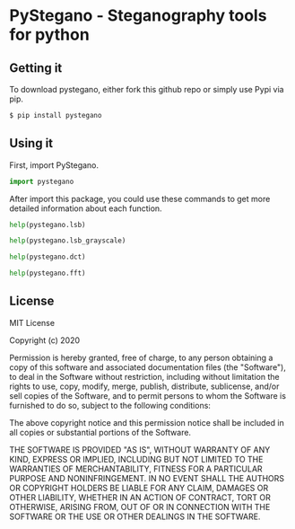 # PyStegano - Steganography tools for python

##  Getting it

To download pystegano, either fork this github repo or simply use Pypi via pip.
```sh
$ pip install pystegano
```

## Using it

First, import PyStegano.

```Python
import pystegano
```

After import this package, you could use these commands to get more detailed information about each function.

```Python
help(pystegano.lsb)
```

```Python
help(pystegano.lsb_grayscale)
```

```Python
help(pystegano.dct)
```

```Python
help(pystegano.fft)
```

License
----

MIT License

Copyright (c) 2020

Permission is hereby granted, free of charge, to any person obtaining a copy
of this software and associated documentation files (the "Software"), to deal
in the Software without restriction, including without limitation the rights
to use, copy, modify, merge, publish, distribute, sublicense, and/or sell
copies of the Software, and to permit persons to whom the Software is
furnished to do so, subject to the following conditions:

The above copyright notice and this permission notice shall be included in all
copies or substantial portions of the Software.

THE SOFTWARE IS PROVIDED "AS IS", WITHOUT WARRANTY OF ANY KIND, EXPRESS OR
IMPLIED, INCLUDING BUT NOT LIMITED TO THE WARRANTIES OF MERCHANTABILITY,
FITNESS FOR A PARTICULAR PURPOSE AND NONINFRINGEMENT. IN NO EVENT SHALL THE
AUTHORS OR COPYRIGHT HOLDERS BE LIABLE FOR ANY CLAIM, DAMAGES OR OTHER
LIABILITY, WHETHER IN AN ACTION OF CONTRACT, TORT OR OTHERWISE, ARISING FROM,
OUT OF OR IN CONNECTION WITH THE SOFTWARE OR THE USE OR OTHER DEALINGS IN THE
SOFTWARE.
